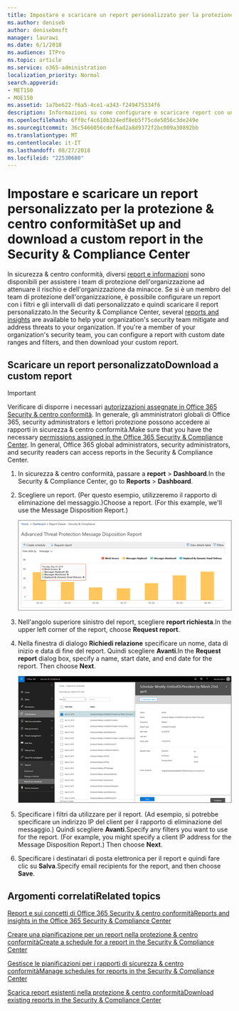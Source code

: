 ```yaml
---
title: Impostare e scaricare un report personalizzato per la protezione &amp; centro conformità
ms.author: deniseb
author: denisebmsft
manager: laurawi
ms.date: 6/1/2018
ms.audience: ITPro
ms.topic: article
ms.service: o365-administration
localization_priority: Normal
search.appverid:
- MET150
- MOE150
ms.assetid: 1a7be622-f6a5-4ce1-a343-f249475334f6
description: Informazioni su come configurare e scaricare report con un intervallo di date personalizzato e filtri di sicurezza &amp; centro conformità.
ms.openlocfilehash: 6ff0cf4c610b324edf8eb5f75cde5856c3de249e
ms.sourcegitcommit: 36c5466056cdef6ad2a8d9372f2bc009a30892bb
ms.translationtype: MT
ms.contentlocale: it-IT
ms.lasthandoff: 08/27/2018
ms.locfileid: "22530680"
---
```

# <a name="set-up-and-download-a-custom-report-in-the-security-amp-compliance-center"></a><span data-ttu-id="9f29e-103">Impostare e scaricare un report personalizzato per la protezione &amp; centro conformità</span><span class="sxs-lookup"><span data-stu-id="9f29e-103">Set up and download a custom report in the Security &amp; Compliance Center</span></span>

<span data-ttu-id="9f29e-p101">In sicurezza &amp; centro conformità, diversi [report e informazioni](reports-and-insights-in-security-and-compliance.md) sono disponibili per assistere i team di protezione dell'organizzazione ad attenuare il rischio e dell'organizzazione da minacce. Se si è un membro del team di protezione dell'organizzazione, è possibile configurare un report con i filtri e gli intervalli di dati personalizzato e quindi scaricare il report personalizzato.</span><span class="sxs-lookup"><span data-stu-id="9f29e-p101">In the Security &amp; Compliance Center, several [reports and insights](reports-and-insights-in-security-and-compliance.md) are available to help your organization's security team mitigate and address threats to your organization. If you're a member of your organization's security team, you can configure a report with custom date ranges and filters, and then download your custom report.</span></span> 
  
## <a name="download-a-custom-report"></a><span data-ttu-id="9f29e-106">Scaricare un report personalizzato</span><span class="sxs-lookup"><span data-stu-id="9f29e-106">Download a custom report</span></span>

> [!IMPORTANT]
> <span data-ttu-id="9f29e-p102">Verificare di disporre i necessari [autorizzazioni assegnate in Office 365 Security &amp; centro conformità](permissions-in-the-security-and-compliance-center.md). In generale, gli amministratori globali di Office 365, security administrators e lettori protezione possono accedere ai rapporti in sicurezza &amp; centro conformità.</span><span class="sxs-lookup"><span data-stu-id="9f29e-p102">Make sure that you have the necessary [permissions assigned in the Office 365 Security &amp; Compliance Center](permissions-in-the-security-and-compliance-center.md). In general, Office 365 global administrators, security administrators, and security readers can access reports in the Security &amp; Compliance Center.</span></span> 
  
1. <span data-ttu-id="9f29e-109">In sicurezza &amp; centro conformità, passare a **report** \> **Dashboard**.</span><span class="sxs-lookup"><span data-stu-id="9f29e-109">In the Security &amp; Compliance Center, go to **Reports** \> **Dashboard**.</span></span>
    
2. <span data-ttu-id="9f29e-p103">Scegliere un report. (Per questo esempio, utilizzeremo il rapporto di eliminazione del messaggio.)</span><span class="sxs-lookup"><span data-stu-id="9f29e-p103">Choose a report. (For this example, we'll use the Message Disposition Report.)</span></span>
    
    ![Scegliere Report richieste per scaricare un report](media/b566925d-b9d9-453d-9bdd-f2637c7ba140.png)
  
3. <span data-ttu-id="9f29e-113">Nell'angolo superiore sinistro del report, scegliere **report richiesta**.</span><span class="sxs-lookup"><span data-stu-id="9f29e-113">In the upper left corner of the report, choose **Request report**.</span></span>
    
4. <span data-ttu-id="9f29e-p104">Nella finestra di dialogo **Richiedi relazione** specificare un nome, data di inizio e data di fine del report. Quindi scegliere **Avanti**.</span><span class="sxs-lookup"><span data-stu-id="9f29e-p104">In the **Request report** dialog box, specify a name, start date, and end date for the report. Then choose **Next**.</span></span>
    
    ![In sicurezza &amp; centro conformità, selezionare rapporti \> rapporti per il download](media/65e625f5-c98c-49fc-9c1f-8c80ec8308fd.png)
  
5. <span data-ttu-id="9f29e-p105">Specificare i filtri da utilizzare per il report. (Ad esempio, si potrebbe specificare un indirizzo IP del client per il rapporto di eliminazione del messaggio.) Quindi scegliere **Avanti**.</span><span class="sxs-lookup"><span data-stu-id="9f29e-p105">Specify any filters you want to use for the report. (For example, you might specify a client IP address for the Message Disposition Report.) Then choose **Next**.</span></span>
    
6. <span data-ttu-id="9f29e-119">Specificare i destinatari di posta elettronica per il report e quindi fare clic su **Salva**.</span><span class="sxs-lookup"><span data-stu-id="9f29e-119">Specify email recipients for the report, and then choose **Save**.</span></span>
    
## <a name="related-topics"></a><span data-ttu-id="9f29e-120">Argomenti correlati</span><span class="sxs-lookup"><span data-stu-id="9f29e-120">Related topics</span></span>

[<span data-ttu-id="9f29e-121">Report e sui concetti di Office 365 Security &amp; centro conformità</span><span class="sxs-lookup"><span data-stu-id="9f29e-121">Reports and insights in the Office 365 Security &amp; Compliance Center</span></span>](reports-and-insights-in-security-and-compliance.md)
  
[<span data-ttu-id="9f29e-122">Creare una pianificazione per un report nella protezione &amp; centro conformità</span><span class="sxs-lookup"><span data-stu-id="9f29e-122">Create a schedule for a report in the Security &amp; Compliance Center</span></span>](create-a-schedule-for-a-report.md)
  
[<span data-ttu-id="9f29e-123">Gestisce le pianificazioni per i rapporti di sicurezza &amp; centro conformità</span><span class="sxs-lookup"><span data-stu-id="9f29e-123">Manage schedules for reports in the Security &amp; Compliance Center</span></span>](manage-schedules-for-multiple-reports.md)
  
[<span data-ttu-id="9f29e-124">Scarica report esistenti nella protezione &amp; centro conformità</span><span class="sxs-lookup"><span data-stu-id="9f29e-124">Download existing reports in the Security &amp; Compliance Center</span></span>](download-existing-reports.md)
  

